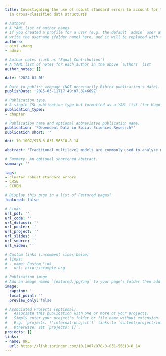 ```yaml
---
title: Investigating the use of robust standard errors to account for two-way clustering
  in cross-classified data structures

# Authors
# A YAML list of author names
# If you created a profile for a user (e.g. the default `admin` user at `content/authors/admin/`), 
# write the username (folder name) here, and it will be replaced with their full name and linked to their profile.
authors:
- Bixi Zhang
- admin

# Author notes (such as 'Equal Contribution')
# A YAML list of notes for each author in the above `authors` list
author_notes: []

date: '2024-01-01'

# Date to publish webpage (NOT necessarily Bibtex publication's date).
publishDate: '2025-03-11T17:49:07.324669Z'

# Publication type.
# A single CSL publication type but formatted as a YAML list (for Hugo requirements).
publication_types:
- chapter

# Publication name and optional abbreviated publication name.
publication: '*Dependent Data in Social Sciences Research*'
publication_short: ''

doi: 10.1007/978-3-031-56318-8_14

abstract: 'Traditional multilevel models are commonly used to analyze multilevel data with a pure nested structure. However, cross-classified data structures are present when observations are nested within two higher-level structures which in turn are not nested within each other. To capture the variations from both clustering dimensions, cross-classified random effects models (CCREMs) were developed as an extension to standard multilevel modeling. Alternatively, simpler linear regression models with cluster-robust standard errors (CRSEs) can also be effective when analyzing cross-classified data structures. However, CRSEs can be underestimated when the number of clusters is small. The present chapter extends the use of a small sample adjustment approach (i.e., CR2) of CRSEs when used with cross-classified data structures (i.e., two-way OLS-CR2) and investigates its performance under various conditions. Simulation results showed that two-way OLS-CR2 can be used for both complete and partial cross-classified data with at least 30 clusters in one of two clustering dimensions. An applied data example showed similar results using the two-way OLS-CR2 and CCREMs.'

# Summary. An optional shortened abstract.
summary: ''

tags: 
- cluster robust standard errors
- CRSE
- CCREM

# Display this page in a list of Featured pages?
featured: false

# Links
url_pdf: ''
url_code: ''
url_dataset: ''
url_poster: ''
url_project: ''
url_slides: ''
url_source: ''
url_video: ''

# Custom links (uncomment lines below)
# links:
# - name: Custom Link
#   url: http://example.org

# Publication image
# Add an image named `featured.jpg/png` to your page's folder then add a caption below.
image:
  caption: ''
  focal_point: ''
  preview_only: false

# Associated Projects (optional).
#   Associate this publication with one or more of your projects.
#   Simply enter your project's folder or file name without extension.
#   E.g. `projects: ['internal-project']` links to `content/project/internal-project/index.md`.
#   Otherwise, set `projects: []`.
projects: []
links:
- name: URL
  url: https://link.springer.com/10.1007/978-3-031-56318-8_14
---
```


